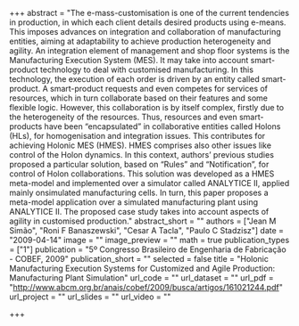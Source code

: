 +++
abstract = "The e-mass-customisation is one of the current tendencies in production, in which each client details desired products using e-means. This imposes advances on integration and collaboration of manufacturing entities, aiming at adaptability  to  achieve  production  heterogeneity  and  agility.  An  integration  element  of  management  and  shop  floor systems is the Manufacturing Execution System (MES). It may take into account smart-product technology to deal with customised manufacturing. In this technology, the execution of each order is driven by an entity called smart-product. A  smart-product  requests  and  even  competes  for  services  of  resources,  which  in  turn  collaborate  based on  their features and some flexible logic. However, this collaboration is by itself complex, firstly due to the heterogeneity of the resources. Thus, resources and even smart-products have been “encapsulated” in collaborative entities called Holons (HLs),  for  homogenisation  and  integration  issues.  This  contributes  for  achieving  Holonic  MES  (HMES).  HMES comprises  also  other  issues  like  control  of  the  Holon  dynamics.  In  this  context,  authors’  previous  studies  proposed  a particular  solution,  based  on  “Rules”  and  “Notification”,  for  control  of  Holon  collaborations.  This  solution  was developed  as  a  HMES  meta-model  and  implemented  over  a  simulator  called  ANALYTICE  II,  applied  mainly  onsimulated manufacturing cells. In turn, this paper proposes a meta-model application over a simulated manufacturing plant using ANALYTICE II. The proposed case study takes into account aspects of agility in customised production."
abstract_short = ""
authors = ["Jean M Simão", "Roni F Banaszewski", "Cesar A Tacla", "Paulo C Stadzisz"]
date = "2009-04-14"
image = ""
image_preview = ""
math = true
publication_types = ["1"]
publication = "5º Congresso Brasileiro de Engenharia de Fabricação - COBEF, 2009"
publication_short = ""
selected = false
title = "Holonic Manufacturing Execution Systems for Customized and Agile Production: Manufacturing Plant Simulation"
url_code = ""
url_dataset = ""
url_pdf = "http://www.abcm.org.br/anais/cobef/2009/busca/artigos/161021244.pdf"
url_project = ""
url_slides = ""
url_video = ""

+++

